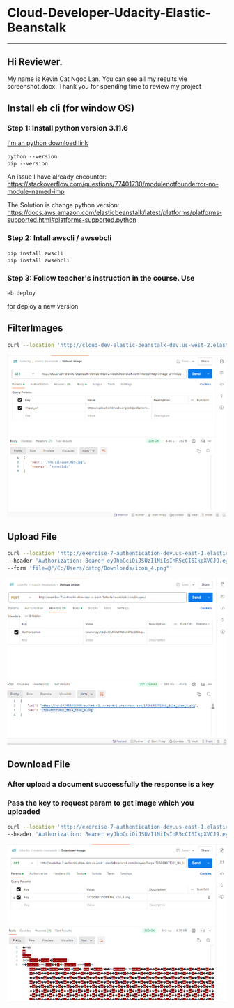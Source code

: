 # Cloud-Developer-Udacity-Elastic-Beanstalk
***

## Hi Reviewer. 
My name is Kevin Cat Ngoc Lan. 
You can see all my results vie screenshot.docx. Thank you for spending time to review my project
####
## Install eb cli (for window OS)
### Step 1: Install python version 3.11.6 

[I'm an python download link](https://www.python.org/downloads/windows/)
```shell
python --version
pip --version
```
An issue I have already encounter: https://stackoverflow.com/questions/77401730/modulenotfounderror-no-module-named-imp

The Solution is change python version: https://docs.aws.amazon.com/elasticbeanstalk/latest/platforms/platforms-supported.html#platforms-supported.python
### Step 2: Intall awscli / awsebcli 
```shell
pip install awscli
pip install awsebcli
```
### Step 3: Follow teacher's instruction in the course. Use 
```shell
eb deploy
```
for deploy a new version

## FilterImages
```bash
curl --location 'http://cloud-dev-elastic-beanstalk-dev.us-west-2.elasticbeanstalk.com/filteredImage?image_url=https%3A%2F%2Fupload.wikimedia.org%2Fwikipedia%2Fcommons%2Fb%2Fbd%2FGolden_tabby_and_white_kitten_n01.jpg'
```
![About to upload](upload.png)


## Upload File


```bash
curl --location 'http://exercise-7-authentication-dev.us-east-1.elasticbeanstalk.com/images/' \
--header 'Authorization: Bearer eyJhbGciOiJSUzI1NiIsInR5cCI6IkpXVCJ9.eyJlbWFpbCI6InRlc3RAZW1haWwuY29tIiwidG9rZW5UeXBlIjoiQUNDRVNTX1RPS0VOIiwiaWF0IjoxNzI1Njk4MzU2LCJleHAiOjE3MjU2OTg3MTZ9.Byv6H9MKYhcZZrWGgYjpE78jrHXg8L6t4lZzn6MWsAAEEGA69BunZOoquJ5NJ0JreRjwYshRBgWoia0-0W4bz294yORxDvDigkc7ABeqwbUeFkdMorYVqI090hfCm9F9jSuagTq14keyFCzLn0r_31JT3XHV-v3ZD6qKsmnaD4kZNkjgFrEhi5mpWH3I2zE_ukk1x2giEEh0MdJ9VXC1JdEVmqVCHdYXbhB31zbH34iNtnjJ6g4Jt9thqFXqZk5OCZ6GKmSSa6rtHWqegNhG02kQQP2S5X3MGlCq56t3Q5YVTAdte5NkG8wgYFFX3RJXy8U8SRKOIsVGwOWyJC0_Q54mNZIJjWbCp7utX69js1Dh5aG9gXX8AEiMTohN5w2WI8Jj26LMU8X6nV7JGf6rH93Xcd439jUqmtbVXmBFuAvDBB1mT1tkd0E086jnVO6e_4zuDC9XDo3MhFahv07MmSBFZH4DpdCXftcRMVWU7L-JvOPdlTDrYriQkB5Qo7JrA8NAWhym0FAwLpIZeWin5a8EWW0TAbCWJ9Y-mgdlJ5d5XjdMV1bbHqsISl6gHdI6XEm0Rftv96Kf7N7WKCipjp1BnIfuzOgUO4H8o19ort9HvuTkJRuf4K0TA6pslxYY_rcD2lVC1WSI570ShUj9CZiDKDQ2MVObEcP7S_-r4bA' \
--form 'file=@"/C:/Users/catng/Downloads/icon_4.png"'
```
![About to upload](uploadImg.png)

## Download File
### After upload a document successfully the response is a key 
### Pass the key to request param to get image which you uploaded
```bash
curl --location 'http://exercise-7-authentication-dev.us-east-1.elasticbeanstalk.com/images/?key=1725698371061_file_icon_4.png' \
--header 'Authorization: Bearer eyJhbGciOiJSUzI1NiIsInR5cCI6IkpXVCJ9.eyJlbWFpbCI6InRlc3RAZW1haWwuY29tIiwidG9rZW5UeXBlIjoiQUNDRVNTX1RPS0VOIiwiaWF0IjoxNzI1Njk4MzU2LCJleHAiOjE3MjU2OTg3MTZ9.Byv6H9MKYhcZZrWGgYjpE78jrHXg8L6t4lZzn6MWsAAEEGA69BunZOoquJ5NJ0JreRjwYshRBgWoia0-0W4bz294yORxDvDigkc7ABeqwbUeFkdMorYVqI090hfCm9F9jSuagTq14keyFCzLn0r_31JT3XHV-v3ZD6qKsmnaD4kZNkjgFrEhi5mpWH3I2zE_ukk1x2giEEh0MdJ9VXC1JdEVmqVCHdYXbhB31zbH34iNtnjJ6g4Jt9thqFXqZk5OCZ6GKmSSa6rtHWqegNhG02kQQP2S5X3MGlCq56t3Q5YVTAdte5NkG8wgYFFX3RJXy8U8SRKOIsVGwOWyJC0_Q54mNZIJjWbCp7utX69js1Dh5aG9gXX8AEiMTohN5w2WI8Jj26LMU8X6nV7JGf6rH93Xcd439jUqmtbVXmBFuAvDBB1mT1tkd0E086jnVO6e_4zuDC9XDo3MhFahv07MmSBFZH4DpdCXftcRMVWU7L-JvOPdlTDrYriQkB5Qo7JrA8NAWhym0FAwLpIZeWin5a8EWW0TAbCWJ9Y-mgdlJ5d5XjdMV1bbHqsISl6gHdI6XEm0Rftv96Kf7N7WKCipjp1BnIfuzOgUO4H8o19ort9HvuTkJRuf4K0TA6pslxYY_rcD2lVC1WSI570ShUj9CZiDKDQ2MVObEcP7S_-r4bA'
```
![About to download](downloadImg.png)